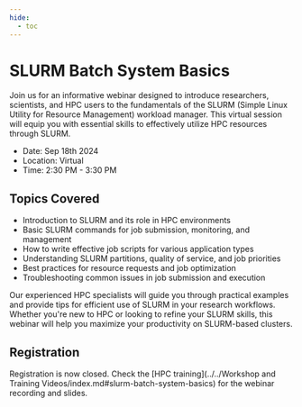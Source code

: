 ```yaml
---
hide:
  - toc
---
```




# SLURM Batch System Basics

Join us for an informative webinar designed to introduce researchers, scientists, and HPC users to the fundamentals of the SLURM (Simple Linux Utility for Resource Management) workload manager. This virtual  session will equip you with essential skills to effectively utilize HPC resources through SLURM.

- Date: Sep 18th 2024
- Location: Virtual
- Time: 2:30 PM - 3:30 PM

## Topics Covered

* Introduction to SLURM and its role in HPC environments
* Basic SLURM commands for job submission, monitoring, and management
* How to write effective job scripts for various application types
* Understanding SLURM partitions, quality of service, and job priorities
* Best practices for resource requests and job optimization
* Troubleshooting common issues in job submission and execution

Our experienced HPC specialists will guide you through practical examples and provide tips for efficient use of SLURM in your research workflows. Whether you're new to HPC or looking to refine your SLURM skills, this webinar will help you maximize your productivity on SLURM-based clusters.

## Registration

Registration is now closed. Check the [HPC training](../../Workshop and Training Videos/index.md#slurm-batch-system-basics) for the webinar recording and slides.
